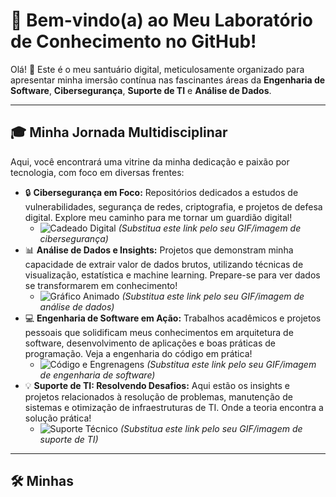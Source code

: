# 🚀 Bem-vindo(a) ao Meu Laboratório de Conhecimento no GitHub!

Olá! 👋 Este é o meu santuário digital, meticulosamente organizado para apresentar minha imersão contínua nas fascinantes áreas da **Engenharia de Software**, **Cibersegurança**, **Suporte de TI** e **Análise de Dados**.

---

## 🎓 Minha Jornada Multidisciplinar

Aqui, você encontrará uma vitrine da minha dedicação e paixão por tecnologia, com foco em diversas frentes:

* 🔒 **Cibersegurança em Foco:** Repositórios dedicados a estudos de vulnerabilidades, segurança de redes, criptografia, e projetos de defesa digital. Explore meu caminho para me tornar um guardião digital!
    * ![Cadeado Digital](https://media.giphy.com/media/v1.Y2lkPTc5MGI3NjExYTlwMXc3cjl0NmVnaDVzN3J3aWoxb3F0OW5kdGw0aTV4N2J6Nnl6ZSZlcD12MV9pbnRlcm5hbF9naWZfYnlfaWQmY3Q9Zw/3o7TKaL2c60L9XjWKs/giphy.gif) *(Substitua este link pelo seu GIF/imagem de cibersegurança)*
* 📊 **Análise de Dados e Insights:** Projetos que demonstram minha capacidade de extrair valor de dados brutos, utilizando técnicas de visualização, estatística e machine learning. Prepare-se para ver dados se transformarem em conhecimento!
    * ![Gráfico Animado](https://media.giphy.com/media/v1.Y2lkPTc5MGI3NjExZjB0amFpazEwYTRhbXcxMmh0bXBmeW12MnI1eGRrNXJ4aHRkYmZ6eSZlcD12MV9pbnRlcm5hbF9naWZfYnlfaWQmY3Q9Zw/26tn32hT9L9NfK9DG/giphy.gif) *(Substitua este link pelo seu GIF/imagem de análise de dados)*
* 💻 **Engenharia de Software em Ação:** Trabalhos acadêmicos e projetos pessoais que solidificam meus conhecimentos em arquitetura de software, desenvolvimento de aplicações e boas práticas de programação. Veja a engenharia do código em prática!
    * ![Código e Engrenagens](https://media.giphy.com/media/v1.Y2lkPTc5MGI3NjExbDVnbDN6Mm4zMHNocG95em81dm0zZTB4eG82YXFobmY1dGlkdHhpMiZlcD12MV9pbnRlcm5hbF9naWZfYnlfaWQmY3Q9Zw/xT39Dm3D0V0Uo02uM0/giphy.gif) *(Substitua este link pelo seu GIF/imagem de engenharia de software)*
* 💡 **Suporte de TI: Resolvendo Desafios:** Aqui estão os insights e projetos relacionados à resolução de problemas, manutenção de sistemas e otimização de infraestruturas de TI. Onde a teoria encontra a solução prática!
    * ![Suporte Técnico](https://media.giphy.com/media/v1.Y2lkPTc5MGI3NjExbGR2d3Z4eHJ3a29oZTBsdGJzY3k5M2c0dzFqOWt3cW16ZTVrbWVzbiZlcD12MV9pbnRlcm5hbF9naWZfYnlfaWQmY3Q9Zw/l0Myl014J8N0iQ2x2/giphy.gif) *(Substitua este link pelo seu GIF/imagem de suporte de TI)*

---

## 🛠️ Minhas
